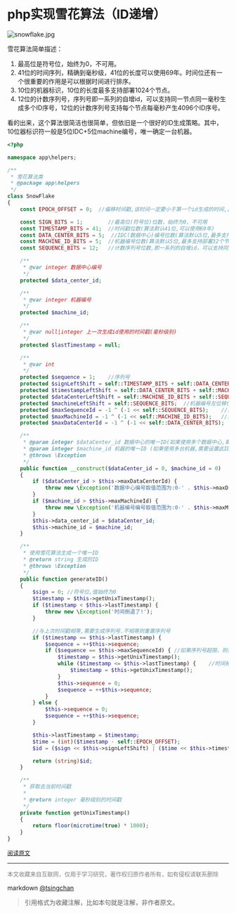 php实现雪花算法（ID递增）
===============

  
![snowflake.jpg](http://qiniu.wqiang.net/editor/23_Nur1.jpg)

雪花算法简单描述：

1. 最高位是符号位，始终为0，不可用。
2. 41位的时间序列，精确到毫秒级，41位的长度可以使用69年。时间位还有一个很重要的作用是可以根据时间进行排序。
3. 10位的机器标识，10位的长度最多支持部署1024个节点。
4. 12位的计数序列号，序列号即一系列的自增id，可以支持同一节点同一毫秒生成多个ID序号，12位的计数序列号支持每个节点每毫秒产生4096个ID序号。

看的出来，这个算法很简洁也很简单，但依旧是一个很好的ID生成策略。其中，10位器标识符一般是5位IDC+5位machine编号，唯一确定一台机器。



``` php
<?php

namespace app\helpers;

/**
 * 雪花算法类
 * @package app\helpers
 */
class SnowFlake
{
    const EPOCH_OFFSET = 0;  //偏移时间戳,该时间一定要小于第一个id生成的时间,且尽量大(影响算法的有效可用时间)

    const SIGN_BITS = 1;        //最高位(符号位)位数，始终为0，不可用
    const TIMESTAMP_BITS = 41;  //时间戳位数(算法默认41位,可以使用69年)
    const DATA_CENTER_BITS = 5;  //IDC(数据中心)编号位数(算法默认5位,最多支持部署32个节点)
    const MACHINE_ID_BITS = 5;  //机器编号位数(算法默认5位,最多支持部署32个节点)
    const SEQUENCE_BITS = 12;   //计数序列号位数,即一系列的自增id，可以支持同一节点同一毫秒生成多个ID序号(算法默认12位,支持每个节点每毫秒产生4096个ID序号)。

    /**
     * @var integer 数据中心编号
     */
    protected $data_center_id;

    /**
     * @var integer 机器编号
     */
    protected $machine_id;

    /**
     * @var null|integer 上一次生成id使用的时间戳(毫秒级别)
     */
    protected $lastTimestamp = null;

    /**
     * @var int
     */
    protected $sequence = 1;    //序列号
    protected $signLeftShift = self::TIMESTAMP_BITS + self::DATA_CENTER_BITS + self::MACHINE_ID_BITS + self::SEQUENCE_BITS;  //符号位左位移位数
    protected $timestampLeftShift = self::DATA_CENTER_BITS + self::MACHINE_ID_BITS + self::SEQUENCE_BITS;    //时间戳左位移位数
    protected $dataCenterLeftShift = self::MACHINE_ID_BITS + self::SEQUENCE_BITS;   //IDC左位移位数
    protected $machineLeftShift = self::SEQUENCE_BITS;  //机器编号左位移位数
    protected $maxSequenceId = -1 ^ (-1 << self::SEQUENCE_BITS);    //最大序列号
    protected $maxMachineId = -1 ^ (-1 << self::MACHINE_ID_BITS);   //最大机器编号
    protected $maxDataCenterId = -1 ^ (-1 << self::DATA_CENTER_BITS);   //最大数据中心编号

    /**
     * @param integer $dataCenter_id 数据中心的唯一ID(如果使用多个数据中心,需要设置此ID用以区分)
     * @param integer $machine_id 机器的唯一ID (如果使用多台机器,需要设置此ID用以区分)
     * @throws \Exception
     */
    public function __construct($dataCenter_id = 0, $machine_id = 0)
    {
        if ($dataCenter_id > $this->maxDataCenterId) {
            throw new \Exception('数据中心编号取值范围为:0-' . $this->maxDataCenterId);
        }
        if ($machine_id > $this->maxMachineId) {
            throw new \Exception('机器编号编号取值范围为:0-' . $this->maxMachineId);
        }
        $this->data_center_id = $dataCenter_id;
        $this->machine_id = $machine_id;
    }

    /**
     * 使用雪花算法生成一个唯一ID
     * @return string 生成的ID
     * @throws \Exception
     */
    public function generateID()
    {
        $sign = 0; //符号位,值始终为0
        $timestamp = $this->getUnixTimestamp();
        if ($timestamp < $this->lastTimestamp) {
            throw new \Exception('时间倒退了!');
        }

        //与上次时间戳相等,需要生成序列号.不相等则重置序列号
        if ($timestamp == $this->lastTimestamp) {
            $sequence = ++$this->sequence;
            if ($sequence == $this->maxSequenceId) { //如果序列号超限，则需要重新获取时间
                $timestamp = $this->getUnixTimestamp();
                while ($timestamp <= $this->lastTimestamp) {    //时间相同则阻塞
                    $timestamp = $this->getUnixTimestamp();
                }
                $this->sequence = 0;
                $sequence = ++$this->sequence;
            }
        } else {
            $this->sequence = 0;
            $sequence = ++$this->sequence;
        }

        $this->lastTimestamp = $timestamp;
        $time = (int)($timestamp - self::EPOCH_OFFSET);
        $id = ($sign << $this->signLeftShift) | ($time << $this->timestampLeftShift) | ($this->data_center_id << $this->dataCenterLeftShift) | ($this->machine_id << $this->machineLeftShift) | $sequence;

        return (string)$id;
    }

    /**
     * 获取去当前时间戳
     *
     * @return integer 毫秒级别的时间戳
     */
    private function getUnixTimestamp()
    {
        return floor(microtime(true) * 1000);
    }
}
```

<font size=2 color=grey>[阅读原文](http://wqiang.net/article/view?id=23)</font>


----
<font size=2 color='grey'>本文收藏来自互联网，仅用于学习研究，著作权归原作者所有，如有侵权请联系删除</font>

markdown [@tsingchan](https://github.com/tsingchan) 

> 引用格式为收藏注解，比如本句就是注解，非作者原文。
